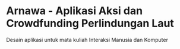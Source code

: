 # Arnawa - Aplikasi Aksi dan Crowdfunding Perlindungan Laut
Desain aplikasi untuk mata kuliah Interaksi Manusia dan Komputer
